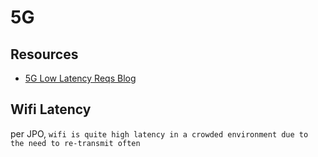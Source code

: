 # 5G

## Resources

- [5G Low Latency Reqs Blog](https://broadbandlibrary.com/5g-low-latency-requirements/)

## Wifi Latency

per JPO, `wifi is quite high latency in a crowded environment due to the need to re-transmit often`
